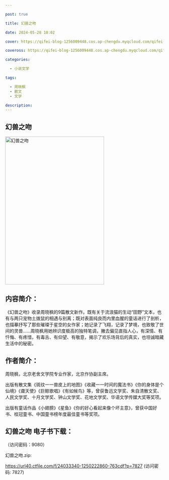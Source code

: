 ```yaml
---

post: true

title: 幻兽之吻

date: 2024-05-28 10:02

cover: https://qifei-blog-1256009448.cos.ap-chengdu.myqcloud.com/qifei-blog/65f193bb9f345e8d03b891a7.jpg

coveross: https://qifei-blog-1256009448.cos.ap-chengdu.myqcloud.com/qifei-blog/65f193bb9f345e8d03b891a7.jpg

categories:

  - 小说文学

tags:

  - 周晓枫
  - 散文
  - 文学

description:
---
```


## 幻兽之吻
<img alt="幻兽之吻 " class="aligncenter loaded" data-was-processed="true" decoding="async" fetchpriority="high" height="471" src="https://qifei-blog-1256009448.cos.ap-chengdu.myqcloud.com/qifei-blog/65f193bb9f345e8d03b891a7.jpg " style="cursor: zoom-in;" width="314"/>

## 内容简介：

《幻兽之吻》收录周晓枫的9篇散文新作。既有关于流浪猫的生动“田野”文本，也有与两只宠物土拨鼠的相遇与别离；既对表面纯良而内里血腥的童话进行了剖析，也描摹抒写了那些璀璨于星空的女作家；她记录了飞翔，记录了梦境，也致敬了世间的灵兽……周晓枫用她辨识度极高的独特笔调，撇去偏见直指人心，有深情、有忏悔、有疼惜，有毒舌、有仰望、有敬意，揭示了欢乐场背后的真实，也坦诚暗藏生活中的秘密。

## 作者简介：

周晓枫，北京老舍文学院专业作家，北京作协副主席。

出版有散文集《斑纹一一兽皮上的地图》《收藏一一时间的魔法书》《你的身体是个仙境》《聋天使》《巨鲸歌唱》《有如候鸟》等，曾获鲁迅文学奖、朱自清散文奖、人民文学奖、十月文学奖、钟山文学奖、花地文学奖、华语文学传媒大奖等奖项。

出版有童话作品《小翅膀》《星鱼》《你的好心看起来像个坏主意》，曾获中国好书、桂冠童书、中国童书榜年度最佳童书等奖项。

## 幻兽之吻 电子书下载：

 （访问密码：9080）

幻兽之吻.zip: 

https://url40.ctfile.com/f/24033340-1250222860-763cdf?p=7827 (访问密码: 7827)
